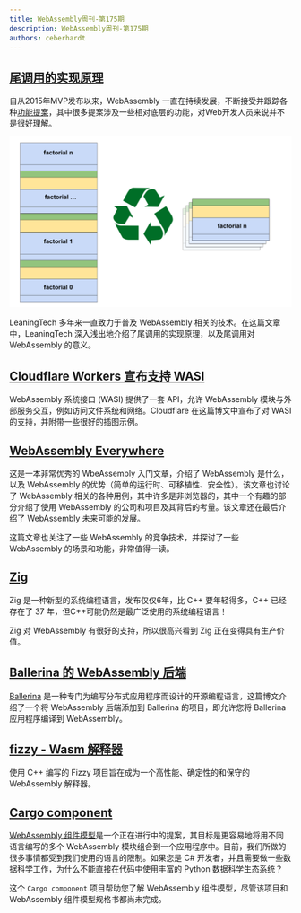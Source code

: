 ```yaml
---
title: WebAssembly周刊-第175期
description: WebAssembly周刊-第175期
authors: ceberhardt
---
```


## [尾调用的实现原理](https://leaningtech.com/fantastic-tail-calls-and-how-to-implement-them/)

自从2015年MVP发布以来，WebAssembly 一直在持续发展，不断接受并跟踪各种[功能提案](https://github.com/WebAssembly/proposals)，其中很多提案涉及一些相对底层的功能，对Web开发人员来说并不是很好理解。

![尾调用](./images/175.png)

LeaningTech 多年来一直致力于普及 WebAssembly 相关的技术。在这篇文章中，LeaningTech 深入浅出地介绍了尾调用的实现原理，以及尾调用对 WebAssembly 的意义。

## [Cloudflare Workers 宣布支持 WASI](https://blog.cloudflare.com/announcing-wasi-on-workers/)

WebAssembly 系统接口 (WASI) 提供了一套 API，允许 WebAssembly 模块与外部服务交互，例如访问文件系统和网络。Cloudflare 在这篇博文中宣布了对 WASI 的支持，并附带一些很好的插图示例。

## [WebAssembly Everywhere](https://byrnemluke.com/posts/webassembly)

这是一本非常优秀的 WbeAssembly 入门文章，介绍了 WebAssembly 是什么，以及 WebAssembly 的优势（简单的运行时、可移植性、安全性）。该文章也讨论了 WebAssembly 相关的各种用例，其中许多是非浏览器的，其中一个有趣的部分介绍了使用 WebAssembly 的公司和项目及其背后的考量。该文章还在最后介绍了 WebAssembly 未来可能的发展。

这篇文章也关注了一些 WebAssembly 的竞争技术，并探讨了一些 WebAssembly 的场景和功能，非常值得一读。

## [Zig](https://zigmonthly.org/letters/2022/may-june/)

Zig 是一种新型的系统编程语言，发布仅仅6年，比 C++ 要年轻得多，C++ 已经存在了 37 年，但C++可能仍然是最广泛使用的系统编程语言！

Zig 对 WebAssembly 有很好的支持，所以很高兴看到 Zig 正在变得具有生产价值。

## [Ballerina 的 WebAssembly 后端](https://poorna.info/posts/wasm-backend/)

[Ballerina](https://github.com/ballerina-platform/ballerina-lang) 是一种专门为编写分布式应用程序而设计的开源编程语言，这篇博文介绍了一个将 WebAssembly 后端添加到 Ballerina 的项目，即允许您将 Ballerina 应用程序编译到 WebAssembly。

## [fizzy - Wasm 解释器](https://github.com/wasmx/fizzy)

使用 C++ 编写的 Fizzy 项目旨在成为一个高性能、确定性的和保守的 WebAssembly 解释器。

## [Cargo component](https://github.com/bytecodealliance/cargo-component)

[WebAssembly 组件模型](https://github.com/WebAssembly/component-model)是一个正在进行中的提案，其目标是更容易地将用不同语言编写的多个 WebAssembly 模块组合到一个应用程序中。目前，我们所做的很多事情都受到我们使用的语言的限制。如果您是 C# 开发者，并且需要做一些数据科学工作，为什么不能直接在代码中使用丰富的 Python 数据科学生态系统？

这个 `Cargo component` 项目帮助您了解 WebAssembly 组件模型，尽管该项目和 WebAssembly 组件模型规格书都尚未完成。